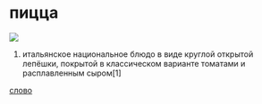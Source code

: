  # пицца

![](https://www.makitao.ru/ckfinder/userfiles/images/pizza-dostavka-na-dom.jpg)

1. итальянское национальное блюдо в виде круглой открытой лепёшки, покрытой в классическом варианте томатами и расплавленным сыром[1]

[слово](<https://ru.wikipedia.org/wiki/%D0%9F%D0%B8%D1%86%D1%86%D0%B0>)
